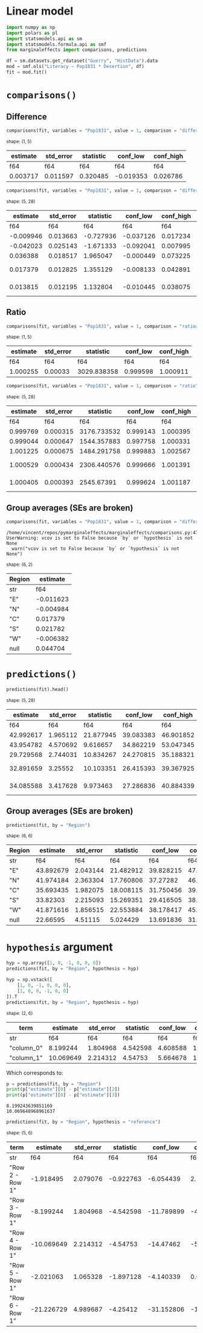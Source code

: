 # Linear model

``` python
import numpy as np
import polars as pl
import statsmodels.api as sm
import statsmodels.formula.api as smf
from marginaleffects import comparisons, predictions

df = sm.datasets.get_rdataset("Guerry", "HistData").data
mod = smf.ols("Literacy ~ Pop1831 * Desertion", df)
fit = mod.fit()
```

# `comparisons()`

## Difference

``` python
comparisons(fit, variables = "Pop1831", value = 1, comparison = "differenceavg")
```

<small>shape: (1, 5)</small>

| estimate | std_error | statistic | conf_low  | conf_high |
|----------|-----------|-----------|-----------|-----------|
| f64      | f64       | f64       | f64       | f64       |
| 0.003717 | 0.011597  | 0.320485  | -0.019353 | 0.026786  |


``` python
comparisons(fit, variables = "Pop1831", value = 1, comparison = "difference").head()
```

<small>shape: (5, 28)</small>

| estimate  | std_error | statistic | conf_low  | conf_high | dept | Region | Department     | Crime_pers | Crime_prop | Literacy | Donations | Infants | Suicides | MainCity | Wealth | Commerce | Clergy | Crime_parents | Infanticide | Donation_clergy | Lottery | Desertion | Instruction | Prostitutes | Distance | Area | Pop1831 |
|-----------|-----------|-----------|-----------|-----------|------|--------|----------------|------------|------------|----------|-----------|---------|----------|----------|--------|----------|--------|---------------|-------------|-----------------|---------|-----------|-------------|-------------|----------|------|---------|
| f64       | f64       | f64       | f64       | f64       | i64  | str    | str            | i64        | i64        | i64      | i64       | i64     | i64      | str      | i64    | i64      | i64    | i64           | i64         | i64             | i64     | i64       | i64         | i64         | f64      | i64  | f64     |
| -0.009946 | 0.013663  | -0.727936 | -0.037126 | 0.017234  | 1    | "E"    | "Ain"          | 28870      | 15890      | 37       | 5098      | 33120   | 35039    | "2:Med"  | 73     | 58       | 11     | 71            | 60          | 69              | 41      | 55        | 46          | 13          | 218.372  | 5762 | 346.03  |
| -0.042023 | 0.025143  | -1.671333 | -0.092041 | 0.007995  | 2    | "N"    | "Aisne"        | 26226      | 5521       | 51       | 8901      | 14572   | 12831    | "2:Med"  | 22     | 10       | 82     | 4             | 82          | 36              | 38      | 82        | 24          | 327         | 65.945   | 7369 | 513.0   |
| 0.036388  | 0.018517  | 1.965047  | -0.000449 | 0.073225  | 3    | "C"    | "Allier"       | 26747      | 7925       | 13       | 10973     | 17044   | 114121   | "2:Med"  | 61     | 66       | 68     | 46            | 42          | 76              | 66      | 16        | 85          | 34          | 161.927  | 7340 | 298.26  |
| 0.017379  | 0.012825  | 1.355129  | -0.008133 | 0.042891  | 4    | "E"    | "Basses-Alpes" | 12935      | 7289       | 46       | 2733      | 23018   | 14238    | "1:Sm"   | 76     | 49       | 5      | 70            | 12          | 37              | 80      | 32        | 29          | 2           | 351.399  | 6925 | 155.9   |
| 0.013815  | 0.012195  | 1.132804  | -0.010445 | 0.038075  | 5    | "E"    | "Hautes-Alpes" | 17488      | 8174       | 69       | 6962      | 23076   | 16171    | "1:Sm"   | 83     | 65       | 10     | 22            | 23          | 64              | 79      | 35        | 7           | 1           | 320.28   | 5549 | 129.1   |


## Ratio

``` python
comparisons(fit, variables = "Pop1831", value = 1, comparison = "ratioavg")
```

<small>shape: (1, 5)</small>

| estimate | std_error | statistic   | conf_low | conf_high |
|----------|-----------|-------------|----------|-----------|
| f64      | f64       | f64         | f64      | f64       |
| 1.000255 | 0.00033   | 3029.838358 | 0.999598 | 1.000911  |


``` python
comparisons(fit, variables = "Pop1831", value = 1, comparison = "ratio").head()
```

<small>shape: (5, 28)</small>

| estimate | std_error | statistic   | conf_low | conf_high | dept | Region | Department     | Crime_pers | Crime_prop | Literacy | Donations | Infants | Suicides | MainCity | Wealth | Commerce | Clergy | Crime_parents | Infanticide | Donation_clergy | Lottery | Desertion | Instruction | Prostitutes | Distance | Area | Pop1831 |
|----------|-----------|-------------|----------|-----------|------|--------|----------------|------------|------------|----------|-----------|---------|----------|----------|--------|----------|--------|---------------|-------------|-----------------|---------|-----------|-------------|-------------|----------|------|---------|
| f64      | f64       | f64         | f64      | f64       | i64  | str    | str            | i64        | i64        | i64      | i64       | i64     | i64      | str      | i64    | i64      | i64    | i64           | i64         | i64             | i64     | i64       | i64         | i64         | f64      | i64  | f64     |
| 0.999769 | 0.000315  | 3176.733532 | 0.999143 | 1.000395  | 1    | "E"    | "Ain"          | 28870      | 15890      | 37       | 5098      | 33120   | 35039    | "2:Med"  | 73     | 58       | 11     | 71            | 60          | 69              | 41      | 55        | 46          | 13          | 218.372  | 5762 | 346.03  |
| 0.999044 | 0.000647  | 1544.357883 | 0.997758 | 1.000331  | 2    | "N"    | "Aisne"        | 26226      | 5521       | 51       | 8901      | 14572   | 12831    | "2:Med"  | 22     | 10       | 82     | 4             | 82          | 36              | 38      | 82        | 24          | 327         | 65.945   | 7369 | 513.0   |
| 1.001225 | 0.000675  | 1484.291758 | 0.999883 | 1.002567  | 3    | "C"    | "Allier"       | 26747      | 7925       | 13       | 10973     | 17044   | 114121   | "2:Med"  | 61     | 66       | 68     | 46            | 42          | 76              | 66      | 16        | 85          | 34          | 161.927  | 7340 | 298.26  |
| 1.000529 | 0.000434  | 2306.440576 | 0.999666 | 1.001391  | 4    | "E"    | "Basses-Alpes" | 12935      | 7289       | 46       | 2733      | 23018   | 14238    | "1:Sm"   | 76     | 49       | 5      | 70            | 12          | 37              | 80      | 32        | 29          | 2           | 351.399  | 6925 | 155.9   |
| 1.000405 | 0.000393  | 2545.67391  | 0.999624 | 1.001187  | 5    | "E"    | "Hautes-Alpes" | 17488      | 8174       | 69       | 6962      | 23076   | 16171    | "1:Sm"   | 83     | 65       | 10     | 22            | 23          | 64              | 79      | 35        | 7           | 1           | 320.28   | 5549 | 129.1   |


## Group averages (SEs are broken)

``` python
comparisons(fit, variables = "Pop1831", value = 1, comparison = "difference", by = "Region")
```

    /home/vincent/repos/pymarginaleffects/marginaleffects/comparisons.py:47: UserWarning: vcov is set to False because `by` or `hypothesis` is not None
      warn("vcov is set to False because `by` or `hypothesis` is not None")

<small>shape: (6, 2)</small>

| Region | estimate  |
|--------|-----------|
| str    | f64       |
| "E"    | -0.011623 |
| "N"    | -0.004984 |
| "C"    | 0.017379  |
| "S"    | 0.021782  |
| "W"    | -0.006382 |
| null   | 0.044704  |


# `predictions()`

``` python
predictions(fit).head()
```

<small>shape: (5, 28)</small>

| estimate  | std_error | statistic | conf_low  | conf_high | dept | Region | Department     | Crime_pers | Crime_prop | Literacy | Donations | Infants | Suicides | MainCity | Wealth | Commerce | Clergy | Crime_parents | Infanticide | Donation_clergy | Lottery | Desertion | Instruction | Prostitutes | Distance | Area | Pop1831 |
|-----------|-----------|-----------|-----------|-----------|------|--------|----------------|------------|------------|----------|-----------|---------|----------|----------|--------|----------|--------|---------------|-------------|-----------------|---------|-----------|-------------|-------------|----------|------|---------|
| f64       | f64       | f64       | f64       | f64       | i64  | str    | str            | i64        | i64        | i64      | i64       | i64     | i64      | str      | i64    | i64      | i64    | i64           | i64         | i64             | i64     | i64       | i64         | i64         | f64      | i64  | f64     |
| 42.992617 | 1.965112  | 21.877945 | 39.083383 | 46.901852 | 1    | "E"    | "Ain"          | 28870      | 15890      | 37       | 5098      | 33120   | 35039    | "2:Med"  | 73     | 58       | 11     | 71            | 60          | 69              | 41      | 55        | 46          | 13          | 218.372  | 5762 | 346.03  |
| 43.954782 | 4.570692  | 9.616657  | 34.862219 | 53.047345 | 2    | "N"    | "Aisne"        | 26226      | 5521       | 51       | 8901      | 14572   | 12831    | "2:Med"  | 22     | 10       | 82     | 4             | 82          | 36              | 38      | 82        | 24          | 327         | 65.945   | 7369 | 513.0   |
| 29.729568 | 2.744031  | 10.834267 | 24.270815 | 35.188321 | 3    | "C"    | "Allier"       | 26747      | 7925       | 13       | 10973     | 17044   | 114121   | "2:Med"  | 61     | 66       | 68     | 46            | 42          | 76              | 66      | 16        | 85          | 34          | 161.927  | 7340 | 298.26  |
| 32.891659 | 3.25552   | 10.103351 | 26.415393 | 39.367925 | 4    | "E"    | "Basses-Alpes" | 12935      | 7289       | 46       | 2733      | 23018   | 14238    | "1:Sm"   | 76     | 49       | 5      | 70            | 12          | 37              | 80      | 32        | 29          | 2           | 351.399  | 6925 | 155.9   |
| 34.085588 | 3.417628  | 9.973463  | 27.286836 | 40.884339 | 5    | "E"    | "Hautes-Alpes" | 17488      | 8174       | 69       | 6962      | 23076   | 16171    | "1:Sm"   | 83     | 65       | 10     | 22            | 23          | 64              | 79      | 35        | 7           | 1           | 320.28   | 5549 | 129.1   |


## Group averages (SEs are broken)

``` python
predictions(fit, by = "Region")
```

<small>shape: (6, 6)</small>

| Region | estimate  | std_error | statistic | conf_low  | conf_high |
|--------|-----------|-----------|-----------|-----------|-----------|
| str    | f64       | f64       | f64       | f64       | f64       |
| "E"    | 43.892679 | 2.043144  | 21.482912 | 39.828215 | 47.957143 |
| "N"    | 41.974184 | 2.363304  | 17.760806 | 37.27282  | 46.675549 |
| "C"    | 35.693435 | 1.982075  | 18.008115 | 31.750456 | 39.636414 |
| "S"    | 33.82303  | 2.215093  | 15.269351 | 29.416505 | 38.229555 |
| "W"    | 41.871616 | 1.856515  | 22.553884 | 38.178417 | 45.564815 |
| null   | 22.66595  | 4.51115   | 5.024429  | 13.691836 | 31.640064 |


# `hypothesis` argument

``` python
hyp = np.array([1, 0, -1, 0, 0, 0])
predictions(fit, by = "Region", hypothesis = hyp)

hyp = np.vstack([
    [1, 0, -1, 0, 0, 0],
    [1, 0, 0, -1, 0, 0]
]).T
predictions(fit, by = "Region", hypothesis = hyp)
```

<small>shape: (2, 6)</small>

| term       | estimate  | std_error | statistic | conf_low | conf_high |
|------------|-----------|-----------|-----------|----------|-----------|
| str        | f64       | f64       | f64       | f64      | f64       |
| "column_0" | 8.199244  | 1.804968  | 4.542598  | 4.608588 | 11.789899 |
| "column_1" | 10.069649 | 2.214312  | 4.54753   | 5.664678 | 14.47462  |


Which corresponds to:

``` python
p = predictions(fit, by = "Region")
print(p["estimate"][0] - p["estimate"][2])
print(p["estimate"][0] - p["estimate"][3])
```

    8.199243639851169
    10.069648968961637

``` python
predictions(fit, by = "Region", hypothesis = "reference")
```

<small>shape: (5, 6)</small>

| term            | estimate   | std_error | statistic | conf_low   | conf_high  |
|-----------------|------------|-----------|-----------|------------|------------|
| str             | f64        | f64       | f64       | f64        | f64        |
| "Row 2 - Row 1" | -1.918495  | 2.079076  | -0.922763 | -6.054439  | 2.21745    |
| "Row 3 - Row 1" | -8.199244  | 1.804968  | -4.542598 | -11.789899 | -4.608588  |
| "Row 4 - Row 1" | -10.069649 | 2.214312  | -4.54753  | -14.47462  | -5.664678  |
| "Row 5 - Row 1" | -2.021063  | 1.065328  | -1.897128 | -4.140339  | 0.098213   |
| "Row 6 - Row 1" | -21.226729 | 4.989687  | -4.25412  | -31.152806 | -11.300651 |

